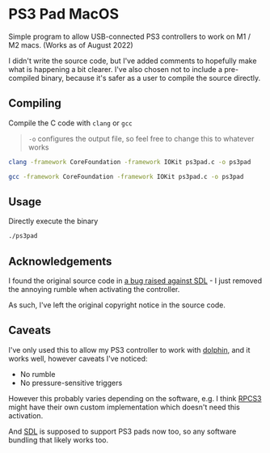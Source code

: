 # PS3 Pad MacOS
Simple program to allow USB-connected PS3 controllers to work on M1 / M2 macs. (Works as of August 2022)

I didn't write the source code, but I've added comments to hopefully make what is happening a bit clearer. I've also chosen not to include a pre-compiled binary, because it's safer as a user to compile the source directly.

## Compiling
Compile the C code with `clang` or `gcc`

> `-o` configures the output file, so feel free to change this to whatever works

```bash
clang -framework CoreFoundation -framework IOKit ps3pad.c -o ps3pad
```

```bash
gcc -framework CoreFoundation -framework IOKit ps3pad.c -o ps3pad
```

## Usage
Directly execute the binary

```bash
./ps3pad
```

## Acknowledgements
I found the original source code in [a bug raised against SDL](https://github.com/libsdl-org/SDL/issues/4923#issuecomment-966722634) - I just removed the annoying rumble when activating the controller.

As such, I've left the original copyright notice in the source code.

## Caveats
I've only used this to allow my PS3 controller to work with [dolphin](https://github.com/dolphin-emu/dolphin), and it works well, however caveats I've noticed:
- No rumble
- No pressure-sensitive triggers

However this probably varies depending on the software, e.g. I think [RPCS3](https://github.com/RPCS3/rpcs3) might have their own custom implementation which doesn't need this activation.

And [SDL](https://github.com/libsdl-org/SDL) is supposed to support PS3 pads now too, so any software bundling that likely works too.
